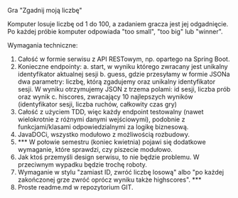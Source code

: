 Gra "Zgadnij moją liczbę"

Komputer losuje liczbę od 1 do 100, a zadaniem gracza jest jej odgadnięcie. Po każdej próbie komputer odpowiada "too small", "too big" lub "winner".

Wymagania techniczne:
1. Całość w formie serwisu z API RESTowym, np. opartego na Spring Boot.
2. Konieczne endpointy:
a. start, w wyniku którego zwracany jest unikalny identyfikator aktualnej sesji
b. guess, gdzie przesyłamy w formie JSONa dwa parametry: liczbę, którą zgadujemy oraz unikalny identyfikator sesji. W wyniku otrzymujemy JSON z trzema polami: id sesji, liczba prób oraz wynik
c. hiscores, zwracający 10 najlepszych wyników (identyfikator sesji, liczba ruchów, całkowity czas gry)
3. Całość z użyciem TDD, więc każdy endpoint testowalny (nawet wielokrotnie z różnymi danymi wejściowymi), podobnie z funkcjami/klasami odpowiedzialnymi za logikę biznesową.
4. JavaDOCi, wszystko modułowo z możliwością rozbudowy.
5. *** W połowie semestru (koniec kwietnia) pojawi się dodatkowe wymaganie, które sprawdzi, czy piszecie modułowo.
6.  Jak ktoś przemyśli design serwisu, to nie będzie problemu. W przeciwnym wypadku będzie trochę roboty. 
7.  Wymaganie w stylu "zamiast ID, zwróć liczbę losową" albo "po każdej zakończonej grze zwróć oprócz wyniku także highscores". ***
8. Proste readme.md w repozytorium GIT.

